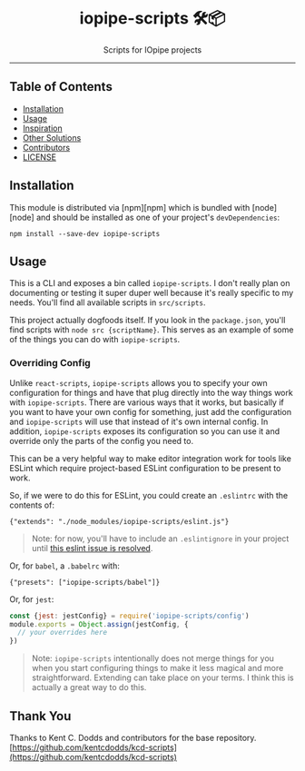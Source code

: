 <div align="center">
<h1>iopipe-scripts 🛠📦</h1>

<p>Scripts for IOpipe projects</p>
</div>

<hr />

## Table of Contents
<!-- START doctoc generated TOC please keep comment here to allow auto update -->
<!-- DON'T EDIT THIS SECTION, INSTEAD RE-RUN doctoc TO UPDATE -->


- [Installation](#installation)
- [Usage](#usage)
- [Inspiration](#inspiration)
- [Other Solutions](#other-solutions)
- [Contributors](#contributors)
- [LICENSE](#license)

<!-- END doctoc generated TOC please keep comment here to allow auto update -->

## Installation

This module is distributed via [npm][npm] which is bundled with [node][node] and
should be installed as one of your project's `devDependencies`:

```
npm install --save-dev iopipe-scripts
```

## Usage

This is a CLI and exposes a bin called `iopipe-scripts`. I don't really plan on
documenting or testing it super duper well because it's really specific to my
needs. You'll find all available scripts in `src/scripts`.

This project actually dogfoods itself. If you look in the `package.json`, you'll
find scripts with `node src {scriptName}`. This serves as an example of some
of the things you can do with `iopipe-scripts`.

### Overriding Config

Unlike `react-scripts`, `iopipe-scripts` allows you to specify your own
configuration for things and have that plug directly into the way things work
with `iopipe-scripts`. There are various ways that it works, but basically if you
want to have your own config for something, just add the configuration and
`iopipe-scripts` will use that instead of it's own internal config. In addition,
`iopipe-scripts` exposes its configuration so you can use it and override only
the parts of the config you need to.

This can be a very helpful way to make editor integration work for tools like
ESLint which require project-based ESLint configuration to be present to work.

So, if we were to do this for ESLint, you could create an `.eslintrc` with the
contents of:

```
{"extends": "./node_modules/iopipe-scripts/eslint.js"}
```

> Note: for now, you'll have to include an `.eslintignore` in your project until
> [this eslint issue is resolved](https://github.com/eslint/eslint/issues/9227).

Or, for `babel`, a `.babelrc` with:

```
{"presets": ["iopipe-scripts/babel"]}
```

Or, for `jest`:

```javascript
const {jest: jestConfig} = require('iopipe-scripts/config')
module.exports = Object.assign(jestConfig, {
  // your overrides here
})
```

> Note: `iopipe-scripts` intentionally does not merge things for you when you start
> configuring things to make it less magical and more straightforward. Extending
> can take place on your terms. I think this is actually a great way to do this.

## Thank You

Thanks to Kent C. Dodds and contributors for the base repository.
[https://github.com/kentcdodds/kcd-scripts](https://github.com/kentcdodds/kcd-scripts)
